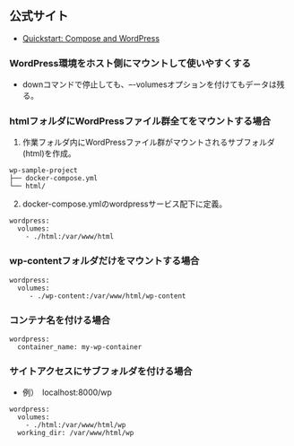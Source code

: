 ## 公式サイト
- [Quickstart: Compose and WordPress](https://docs.docker.com/compose/wordpress/)

### WordPress環境をホスト側にマウントして使いやすくする
- downコマンドで停止しても、–-volumesオプションを付けてもデータは残る。

### htmlフォルダにWordPressファイル群全てをマウントする場合

1. 作業フォルダ内にWordPressファイル群がマウントされるサブフォルダ(html)を作成。
```
wp-sample-project
├── docker-compose.yml
└── html/
```

2. docker-compose.ymlのwordpressサービス配下に定義。
```
wordpress:
  volumes:
    - ./html:/var/www/html
```

### wp-contentフォルダだけをマウントする場合
```
wordpress:
  volumes:
     - ./wp-content:/var/www/html/wp-content
```

### コンテナ名を付ける場合
```
wordpress:
  container_name: my-wp-container
```

### サイトアクセスにサブフォルダを付ける場合
- 例）　localhost:8000/wp

```
wordpress:
  volumes:
    - ./html:/var/www/html/wp
  working_dir: /var/www/html/wp
 ```


